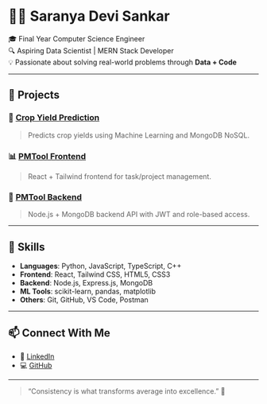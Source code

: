 # 👩‍💻 Saranya Devi Sankar

🎓 Final Year Computer Science Engineer  
🔍 Aspiring Data Scientist | MERN Stack Developer  
💡 Passionate about solving real-world problems through **Data + Code**

---

## 🚀 Projects

### 🌾 [Crop Yield Prediction](https://github.com/saranyadevi1103/crop-yield-prediction)
> Predicts crop yields using Machine Learning and MongoDB NoSQL.

### 📊 [PMTool Frontend](https://github.com/saranyadevi1103/pmtool-frontend)
> React + Tailwind frontend for task/project management.

### 🔐 [PMTool Backend](https://github.com/saranyadevi1103/pmtool-backend)
> Node.js + MongoDB backend API with JWT and role-based access.

---

## 💼 Skills

- **Languages**: Python, JavaScript, TypeScript, C++
- **Frontend**: React, Tailwind CSS, HTML5, CSS3
- **Backend**: Node.js, Express.js, MongoDB
- **ML Tools**: scikit-learn, pandas, matplotlib
- **Others**: Git, GitHub, VS Code, Postman

---

## 📫 Connect With Me

- 💼 [LinkedIn](https://www.linkedin.com/in/saranya-devi-sankar-915979297)
- 💻 [GitHub](https://github.com/saranyadevi1103)

---

> “Consistency is what transforms average into excellence.” 🌱

